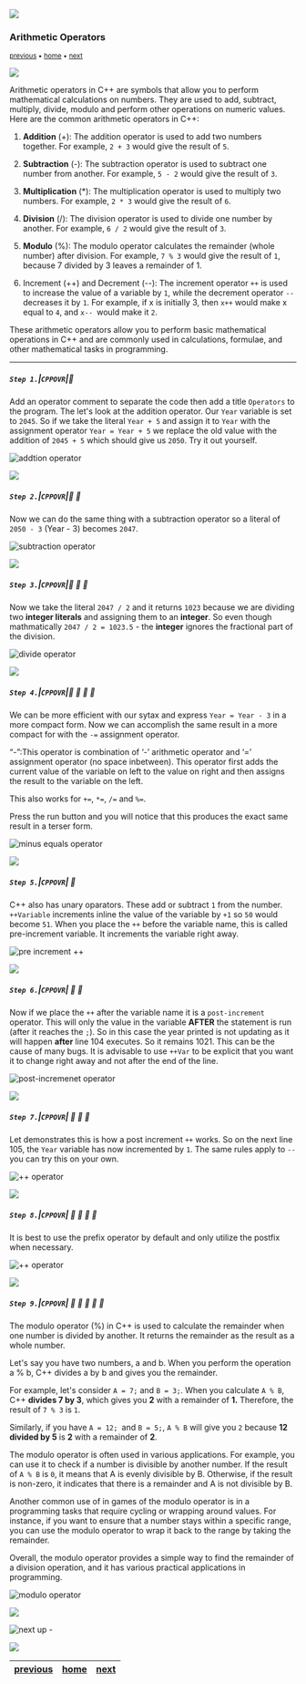 ![](../images/line3.png)

### Arithmetic Operators

<sub>[previous](../strings/README.md#user-content-primitive-data-types---chars--strings) • [home](../README.md#user-content-ue5-cpp-overview) • [next](../fractions/README.md#user-content-primitive-data-types---fractions)</sub>

![](../images/line3.png)

Arithmetic operators in C++ are symbols that allow you to perform mathematical calculations on numbers. They are used to add, subtract, multiply, divide, modulo and perform other operations on numeric values. Here are the common arithmetic operators in C++:

1. **Addition** (+): The addition operator is used to add two numbers together. For example, `2 + 3` would give the result of `5`.

2. **Subtraction** (-): The subtraction operator is used to subtract one number from another. For example, `5 - 2` would give the result of `3`.

3. **Multiplication** (*): The multiplication operator is used to multiply two numbers. For example, `2 * 3` would give the result of `6`.

4. **Division** (/): The division operator is used to divide one number by another. For example, `6 / 2` would give the result of `3`. 

5. **Modulo** (%): The modulo operator calculates the remainder (whole number) after division. For example, `7 % 3` would give the result of `1`, because 7 divided by 3 leaves a remainder of 1.

6. Increment (++) and Decrement (--): The increment operator `++` is used to increase the value of a variable by `1`, while the decrement operator `--` decreases it by `1`. For example, if x is initially 3, then `x++` would make x equal to `4`, and `x-- `would make it `2`.

These arithmetic operators allow you to perform basic mathematical operations in C++ and are commonly used in calculations, formulae, and other mathematical tasks in programming.

---

##### `Step 1.`\|`CPPOVR`|:small_blue_diamond:

Add an operator comment to separate the code then add a title `Operators` to the program.  The let's look at the addition operator.  Our `Year` variable is set to `2045`. So if we take the literal `Year + 5` and assign it to `Year` with the assignment operator `Year = Year + 5` we replace the old value with the addition of `2045 + 5` which should give us `2050`. Try it out yourself.

![addtion operator](images/additionOperator.png)

![](../images/line2.png)

##### `Step 2.`\|`CPPOVR`|:small_blue_diamond: :small_blue_diamond: 

Now we can do the same thing with a subtraction operator so a literal of `2050 - 3` (Year - 3) becomes `2047`. 

![subtraction operator](images/subtractOperator.png)

![](../images/line2.png)

##### `Step 3.`\|`CPPOVR`|:small_blue_diamond: :small_blue_diamond: :small_blue_diamond:

Now we take the literal `2047 / 2` and it returns `1023` because we are dividing two **integer literals** and assigning them to an **integer**.  So even though mathmatically `2047 / 2 = 1023.5` - the **integer** ignores the fractional part of the division.

![divide operator](images/divideOperator.png)

![](../images/line2.png)

##### `Step 4.`\|`CPPOVR`|:small_blue_diamond: :small_blue_diamond: :small_blue_diamond: :small_blue_diamond:

We can be more efficient with our sytax and express `Year = Year - 3` in a more compact form. Now we can accomplish the same result in a more compact for with the `-=` assignment operator. 

“-”:This operator is combination of ‘-’ arithmetic operator and ‘=’ assignment operator (no space inbetween). This operator first adds the current value of the variable on left to the value on right and then assigns the result to the variable on the left. 

This also works for `+=`, `*=`, `/=` and `%=`.

Press the run button and you will notice that this produces the exact same result in a terser form.

![minus equals operator](images/minusEquals.png)

![](../images/line2.png)

##### `Step 5.`\|`CPPOVR`| :small_orange_diamond:

C++ also has unary oparators.  These add or subtract `1` from the number. `++Variable` increments inline the value of the variable by `+1` so `50` would become `51`.  When you place the `++` before the variable name, this is called pre-increment variable. It increments the variable right away.

![pre increment ++](images/unary++.png)

![](../images/line2.png)

##### `Step 6.`\|`CPPOVR`| :small_orange_diamond: :small_blue_diamond:

Now if we place the `++` after the variable name it is a `post-increment` operator.  This will only the value in the variable **AFTER** the statement is run (after it reaches the `;`).  So in this case the year printed is not updating as it will happen **after** line 104 executes. So it remains 1021.  This can be the cause of many bugs.  It is advisable to use `++Var` to be explicit that you want it to change right away and not after the end of the line.

![post-incremenet operator](images/PostIncrementUnary.png)

![](../images/line2.png)

##### `Step 7.`\|`CPPOVR`| :small_orange_diamond: :small_blue_diamond: :small_blue_diamond:

Let demonstrates this is how a post increment `++` works. So on the next line 105, the `Year` variable has now incremented by `1`.  The same rules apply to `--` you can try this on your own.

![++ operator](images/PostpostOp.png)

![](../images/line2.png)

##### `Step 8.`\|`CPPOVR`| :small_orange_diamond: :small_blue_diamond: :small_blue_diamond: :small_blue_diamond:

It is best to use the prefix operator by default and only utilize the postfix when necessary.

![++ operator](images/prefixBest.png)

![](../images/line2.png)

##### `Step 9.`\|`CPPOVR`| :small_orange_diamond: :small_blue_diamond: :small_blue_diamond: :small_blue_diamond: :small_blue_diamond:

The modulo operator (%) in C++ is used to calculate the remainder when one number is divided by another. It returns the remainder as the result as a whole number.

Let's say you have two numbers, a and b. When you perform the operation a % b, C++ divides a by b and gives you the remainder.

For example, let's consider `A = 7;` and `B = 3;`. When you calculate `A % B`, C++ **divides 7 by 3**, which gives you **2** with a remainder of **1.** Therefore, the result of `7 % 3` is `1`.

Similarly, if you have `A = 12; `and `B = 5;`, `A % B` will give you `2` because **12 divided by 5** is **2** with a remainder of **2**.

The modulo operator is often used in various applications. For example, you can use it to check if a number is divisible by another number. If the result of `A % B` is `0`, it means that A is evenly divisible by B. Otherwise, if the result is non-zero, it indicates that there is a remainder and A is not divisible by B.

Another common use of in games of the modulo operator is in a programming tasks that require cycling or wrapping around values. For instance, if you want to ensure that a number stays within a specific range, you can use the modulo operator to wrap it back to the range by taking the remainder.

Overall, the modulo operator provides a simple way to find the remainder of a division operation, and it has various practical applications in programming.

![modulo operator](images/modulo.png)

![](../images/line.png)

<!-- <img src="https://via.placeholder.com/1000x100/45D7CA/000000/?text=Next Up - Fractions"> -->

![next up - ](images/banner.png)

![](../images/line.png)

| [previous](../strings/README.md#user-content-primitive-data-types---chars--strings)| [home](../README.md#user-content-ue5-cpp-overview) | [next](../fractions/README.md#user-content-primitive-data-types---fractions)|
|---|---|---|
